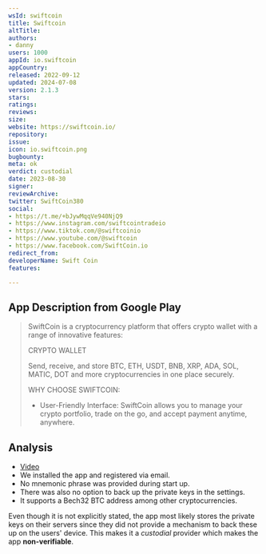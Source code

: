```yaml
---
wsId: swiftcoin
title: Swiftcoin
altTitle: 
authors:
- danny
users: 1000
appId: io.swiftcoin
appCountry: 
released: 2022-09-12
updated: 2024-07-08
version: 2.1.3
stars: 
ratings: 
reviews: 
size: 
website: https://swiftcoin.io/
repository: 
issue: 
icon: io.swiftcoin.png
bugbounty: 
meta: ok
verdict: custodial
date: 2023-08-30
signer: 
reviewArchive: 
twitter: SwiftCoin380
social:
- https://t.me/+bJywMqqVe940NjQ9
- https://www.instagram.com/swiftcointradeio
- https://www.tiktok.com/@swiftcoinio
- https://www.youtube.com/@swiftcoin
- https://www.facebook.com/SwiftCoin.io
redirect_from: 
developerName: Swift Coin
features: 

---
```


## App Description from Google Play

> SwiftCoin is a cryptocurrency platform that offers crypto wallet with a range of innovative features:
>
> CRYPTO WALLET
>
> Send, receive, and store BTC, ETH, USDT, BNB, XRP, ADA, SOL, MATIC, DOT and more cryptocurrencies in one place securely.
>
> WHY CHOOSE SWIFTCOIN:
> - User-Friendly Interface: SwiftCoin allows you to manage your crypto portfolio, trade on the go, and accept payment anytime, anywhere.

## Analysis 

- [Video](https://twitter.com/BitcoinWalletz/status/1696856619483869656) 
- We installed the app and registered via email. 
- No mnemonic phrase was provided during start up. 
- There was also no option to back up the private keys in the settings.
- It supports a Bech32 BTC address among other cryptocurrencies.

Even though it is not explicitly stated, the app most likely stores the private keys on their servers since they did not provide a mechanism to back these up on the users' device. This makes it a *custodial* provider which makes the app **non-verifiable**. 

